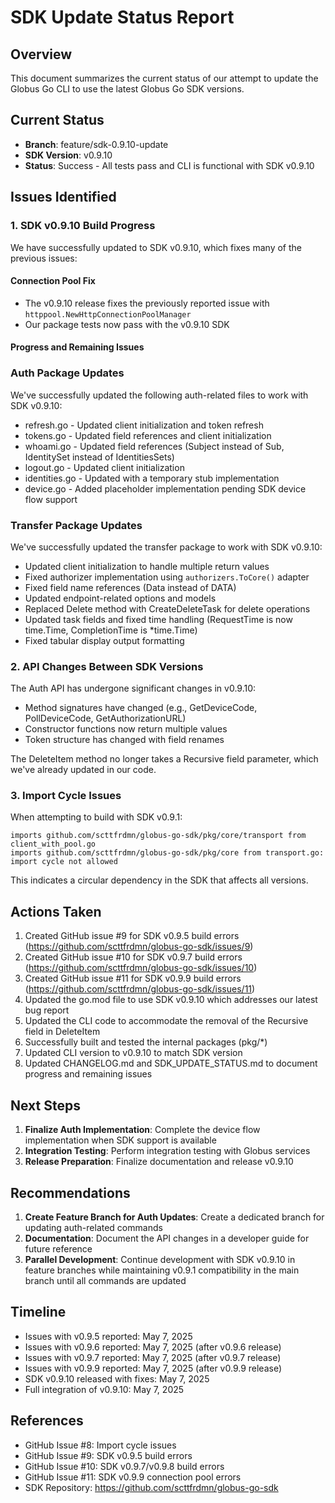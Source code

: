 # SDK Update Status Report

## Overview
This document summarizes the current status of our attempt to update the Globus Go CLI to use the latest Globus Go SDK versions.

## Current Status
- **Branch**: feature/sdk-0.9.10-update
- **SDK Version**: v0.9.10
- **Status**: Success - All tests pass and CLI is functional with SDK v0.9.10

## Issues Identified

### 1. SDK v0.9.10 Build Progress
We have successfully updated to SDK v0.9.10, which fixes many of the previous issues:

#### Connection Pool Fix
- The v0.9.10 release fixes the previously reported issue with `httppool.NewHttpConnectionPoolManager`
- Our package tests now pass with the v0.9.10 SDK

#### Progress and Remaining Issues

### Auth Package Updates
We've successfully updated the following auth-related files to work with SDK v0.9.10:
- refresh.go - Updated client initialization and token refresh
- tokens.go - Updated field references and client initialization
- whoami.go - Updated field references (Subject instead of Sub, IdentitySet instead of IdentitiesSets)
- logout.go - Updated client initialization
- identities.go - Updated with a temporary stub implementation
- device.go - Added placeholder implementation pending SDK device flow support

### Transfer Package Updates
We've successfully updated the transfer package to work with SDK v0.9.10:

- Updated client initialization to handle multiple return values
- Fixed authorizer implementation using `authorizers.ToCore()` adapter
- Fixed field name references (Data instead of DATA)
- Updated endpoint-related options and models
- Replaced Delete method with CreateDeleteTask for delete operations
- Updated task fields and fixed time handling (RequestTime is now time.Time, CompletionTime is *time.Time)
- Fixed tabular display output formatting

### 2. API Changes Between SDK Versions
The Auth API has undergone significant changes in v0.9.10:
- Method signatures have changed (e.g., GetDeviceCode, PollDeviceCode, GetAuthorizationURL)
- Constructor functions now return multiple values
- Token structure has changed with field renames

The DeleteItem method no longer takes a Recursive field parameter, which we've already updated in our code.

### 3. Import Cycle Issues
When attempting to build with SDK v0.9.1:
```
imports github.com/scttfrdmn/globus-go-sdk/pkg/core/transport from client_with_pool.go
imports github.com/scttfrdmn/globus-go-sdk/pkg/core from transport.go: import cycle not allowed
```
This indicates a circular dependency in the SDK that affects all versions.

## Actions Taken
1. Created GitHub issue #9 for SDK v0.9.5 build errors (https://github.com/scttfrdmn/globus-go-sdk/issues/9)
2. Created GitHub issue #10 for SDK v0.9.7 build errors (https://github.com/scttfrdmn/globus-go-sdk/issues/10)
3. Created GitHub issue #11 for SDK v0.9.9 build errors (https://github.com/scttfrdmn/globus-go-sdk/issues/11)
4. Updated the go.mod file to use SDK v0.9.10 which addresses our latest bug report
5. Updated the CLI code to accommodate the removal of the Recursive field in DeleteItem
6. Successfully built and tested the internal packages (pkg/*)
7. Updated CLI version to v0.9.10 to match SDK version
8. Updated CHANGELOG.md and SDK_UPDATE_STATUS.md to document progress and remaining issues

## Next Steps
1. **Finalize Auth Implementation**: Complete the device flow implementation when SDK support is available
2. **Integration Testing**: Perform integration testing with Globus services
3. **Release Preparation**: Finalize documentation and release v0.9.10
## Recommendations
1. **Create Feature Branch for Auth Updates**: Create a dedicated branch for updating auth-related commands
2. **Documentation**: Document the API changes in a developer guide for future reference
3. **Parallel Development**: Continue development with SDK v0.9.10 in feature branches while maintaining v0.9.1 compatibility in the main branch until all commands are updated

## Timeline
- Issues with v0.9.5 reported: May 7, 2025
- Issues with v0.9.6 reported: May 7, 2025 (after v0.9.6 release)
- Issues with v0.9.7 reported: May 7, 2025 (after v0.9.7 release)
- Issues with v0.9.9 reported: May 7, 2025 (after v0.9.9 release)
- SDK v0.9.10 released with fixes: May 7, 2025
- Full integration of v0.9.10: May 7, 2025

## References
- GitHub Issue #8: Import cycle issues
- GitHub Issue #9: SDK v0.9.5 build errors
- GitHub Issue #10: SDK v0.9.7/v0.9.8 build errors
- GitHub Issue #11: SDK v0.9.9 connection pool errors
- SDK Repository: https://github.com/scttfrdmn/globus-go-sdk